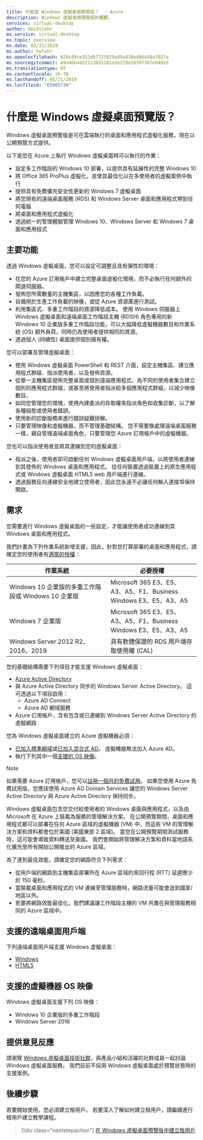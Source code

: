 ```yaml
---
title: 什麼是 Windows 虛擬桌面預覽版？  - Azure
description: Windows 虛擬桌面預覽版的概觀。
services: virtual-desktop
author: Heidilohr
ms.service: virtual-desktop
ms.topic: overview
ms.date: 03/21/2019
ms.author: helohr
ms.openlocfilehash: 820c89ce352db772f629a99a438ed86448af02fe
ms.sourcegitcommit: e9a46b4d22113655181a3e219d16397367e8492d
ms.translationtype: HT
ms.contentlocale: zh-TW
ms.lasthandoff: 05/21/2019
ms.locfileid: "65965730"
---
```

# <a name="what-is-windows-virtual-desktop-preview"></a>什麼是 Windows 虛擬桌面預覽版？ 

Windows 虛擬桌面預覽版是可在雲端執行的桌面和應用程式虛擬化服務，現在以公開預覽方式提供。

以下是您在 Azure 上執行 Windows 虛擬桌面時可以執行的作業：

* 設定多工作階段的 Windows 10 部署，以提供具有延展性的完整 Windows 10
* 將 Office 365 ProPlus 虛擬化，並使其最佳化以在多使用者的虛擬案例中執行
* 提供具有免費擴充安全性更新的 Windows 7 虛擬桌面
* 將您現有的遠端桌面服務 (RDS) 和 Windows Server 桌面和應用程式帶到任何電腦
* 將桌面和應用程式虛擬化
* 透過統一的管理體驗管理 Windows 10、Windows Server 和 Windows 7 桌面和應用程式

## <a name="key-capabilities"></a>主要功能

透過 Windows 虛擬桌面，您可以設定可調整且具有彈性的環境：

* 在您的 Azure 訂用帳戶中建立完整桌面虛擬化環境，而不必執行任何額外的閘道伺服器。
* 發佈您所需數量的主機集區，以因應您的各種工作負載。
* 自備用於生產工作負載的映像，或從 Azure 資源庫進行測試。
* 利用集區式、多重工作階段的資源降低成本。 使用 Windows 伺服器上 Windows 虛擬桌面和遠端桌面工作階段主機 (RDSH) 角色專用的新 Windows 10 企業版多重工作階段功能，可以大幅降低虛擬機器數目和作業系統 (OS) 額外負荷，同時仍為使用者提供相同的資源。
* 透過個人 (持續性) 桌面提供個別擁有權。

您可以部署及管理虛擬桌面：

* 使用 Windows 虛擬桌面 PowerShell 和 REST 介面，設定主機集區、建立應用程式群組、指派使用者，以及發佈資源。
* 從單一主機集區發佈完整桌面或個別遠端應用程式、為不同的使用者集合建立個別的應用程式群組，或甚至將使用者指派給多個應用程式群組，以減少映像數目。
* 如同您管理您的環境，使用內建委派的存取權來指派角色和收集診斷，以了解各種組態或使用者錯誤。
* 使用新的診斷服務來進行錯誤疑難排解。
* 只要管理映像和虛擬機器，而不管理基礎結構。 您不需要像處理遠端桌面服務一樣，親自管理遠端桌面角色，只要管理您 Azure 訂用帳戶中的虛擬機器。

您也可以指派使用者並將其連線到您的虛擬桌面：

* 指派之後，使用者即可啟動任何 Windows 虛擬桌面用戶端，以將使用者連線到其發佈的 Windows 桌面和應用程式。 從任何裝置透過裝置上的原生應用程式或 Windows 虛擬桌面 HTML5 web 用戶端進行連線。
* 透過服務反向連線安全地建立使用者，因此您永遠不必讓任何輸入連接埠保持開啟。

## <a name="requirements"></a>需求

您需要進行 Windows 虛擬桌面的一些設定，才能讓使用者成功連線到其 Windows 桌面和應用程式。

我們計畫為下列作業系統新增支援，因此，針對您打算部署的桌面和應用程式，請確定您的使用者有[適當的授權](https://azure.microsoft.com/pricing/details/virtual-desktop/)：

|作業系統|必要授權|
|---|---|
|Windows 10 企業版的多重工作階段或 Windows 10 企業版|Microsoft 365 E3、E5、A3、A5、F1、Business<br>Windows E3、E5、A3、A5|
|Windows 7 企業版 |Microsoft 365 E3、E5、A3、A5、F1、Business<br>Windows E3、E5、A3、A5|
|Windows Server 2012 R2、2016、2019|具有軟體保證的 RDS 用戶端存取使用權 (CAL)|

您的基礎結構需要下列項目才能支援 Windows 虛擬桌面：

* [Azure Active Directory](https://docs.microsoft.com/azure/active-directory/)
* 與 Azure Active Directory 同步的 Windows Server Active Directory。 這可透過以下項目啟用：
  * Azure AD Connect
  * Azure AD 網域服務
* Azure 訂用帳戶，含有包含或已連線到 Windows Server Active Directory 的虛擬網路
  
您為 Windows 虛擬桌面建立的 Azure 虛擬機器必須：

* [已加入標準網域](https://docs.microsoft.com/azure/active-directory-domain-services/active-directory-ds-comparison)或[已加入混合式 AD](https://docs.microsoft.com/azure/active-directory/devices/hybrid-azuread-join-plan)。 虛擬機器無法加入 Azure AD。
* 執行下列其中一個[支援的 OS 映像](#supported-virtual-machine-os-image)。

>[!NOTE]
>如果需要 Azure 訂用帳戶，您可以[註冊一個月的免費試用](https://azure.microsoft.com/free/)。 如果您使用 Azure 免費試用版，您應該使用 Azure AD Domain Services 讓您的 Windows Server Active Directory 與 Azure Active Directory 保持同步。

Windows 虛擬桌面包含您交付給使用者的 Windows 桌面與應用程式，以及由 Microsoft 在 Azure 上裝載為服務的管理解決方案。 在公開預覽期間，桌面和應用程式都可以部署在任何 Azure 區域的虛擬機器 (VM) 中，而這些 VM 的管理解決方案和資料都會位於美國 (美國東部 2 區域)。 當您在公開預覽期間測試服務時，這可能會導致資料轉送至美國。 我們會開始將管理解決方案和資料當地語系化擴充至所有開始公開推出的 Azure 區域。

為了達到最佳效能，請確定您的網路符合下列需求：

* 從用戶端的網路到主機集區部署所在 Azure 區域的來回行程 (RTT) 延遲應少於 150 毫秒。
* 當裝載桌面和應用程式的 VM 連線至管理服務時，網路流量可能會送到國家/地區以外。
* 若要將網路效能最佳化，我們建議讓工作階段主機的 VM 共置在與管理服務相同的 Azure 區域中。

## <a name="supported-remote-desktop-clients"></a>支援的遠端桌面用戶端

下列遠端桌面用戶端支援 Windows 虛擬桌面：

* [Windows](https://docs.microsoft.com/azure/virtual-desktop/connect-windows-7-and-10)
* [HTML5](https://docs.microsoft.com/azure/virtual-desktop/connect-web)


## <a name="supported-virtual-machine-os-image"></a>支援的虛擬機器 OS 映像

Windows 虛擬桌面支援下列 OS 映像：

* Windows 10 企業版的多重工作階段
* Windows Server 2016

## <a name="provide-feedback"></a>提供意見反應

請瀏覽 [Windows 虛擬桌面技術社群](https://techcommunity.microsoft.com/t5/Windows-Virtual-Desktop/bd-p/WindowsVirtualDesktop)，與產品小組和活躍的社群成員一起討論 Windows 虛擬桌面服務。 我們目前不採用 Windows 虛擬桌面處於預覽狀態時的支援案例。

## <a name="next-steps"></a>後續步驟

若要開始使用，您必須建立租用戶。 若要深入了解如何建立租用戶，請繼續進行租用戶建立教學課程。

> [!div class="nextstepaction"]
> [在 Windows 虛擬桌面預覽版中建立租用戶](tenant-setup-azure-active-directory.md)
